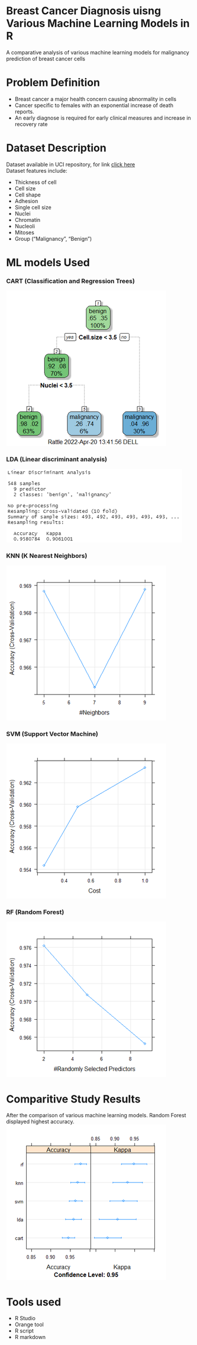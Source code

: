 # Breast Cancer Diagnosis uisng Various Machine Learning Models in R
A comparative analysis of various machine learning models for malignancy prediction of breast cancer cells
# Problem Definition
* Breast cancer a major health concern causing abnormality in cells
* Cancer specific to females with an exponential increase of death reports.
* An early diagnose is required for early clinical measures and increase in recovery rate
# Dataset Description
Dataset available in UCI repository, for link [click here](https://archive.ics.uci.edu/ml/index.php) <br /> 
Dataset features include:
* Thickness of cell
* Cell size
* Cell shape
* Adhesion
* Single cell size
* Nuclei
* Chromatin
* Nucleoli
* Mitoses
* Group (“Malignancy”, “Benign”)

# ML models Used
### CART (Classification and Regression Trees)
![CART](imgs/cart.png)
### LDA (Linear discriminant analysis)
![LDA](imgs/lda.PNG)
### KNN (K Nearest Neighbors)
![KNN](imgs/knn.png)
### SVM (Support Vector Machine)
![SVM](imgs/svm.png)
### RF (Random Forest)
![RF](imgs/rf.png)
# Comparitive Study Results
After the comparison of various machine learning models. Random Forest displayed highest accuracy.
![Comparitive Analysis Outuput](imgs/Compare.png)
# Tools used
* R Studio
* Orange tool
* R script
* R markdown
